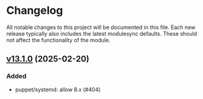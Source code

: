 # Changelog

All notable changes to this project will be documented in this file.
Each new release typically also includes the latest modulesync defaults.
These should not affect the functionality of the module.

## [v13.1.0](https://github.com/saz/puppet-ssh/tree/v13.1.0) (2025-02-20)

### Added

- puppet/systemd: allow 8.x (#404)
